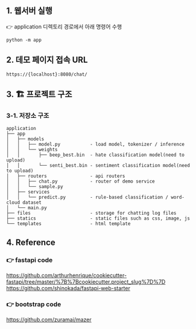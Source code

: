 ## 1. 웹서버 실행
👉 application 디렉토리 경로에서 아래 명령어 수행
```
python -m app
```

## 2. 데모 페이지 접속 URL
```
https://{localhost}:8080/chat/
```

## 3. 🏗️ 프로젝트 구조
### 3-1. 저장소 구조
```
application
├── app
│   ├── models
│   │   ├── model.py           - load model, tokenizer / inference
│   │   └── weights
│   │       ├── beep_best.bin  - hate classification model(need to upload)
│   │       └── senti_best.bin - sentiment classification model(need to upload)
│   ├── routers                - api routers
│   │   ├── chat.py            - router of demo service
│   │   └── sample.py
│   ├── services            
│   │   └── predict.py         - rule-based classification / word-cloud dataset
│   └── main.py
├── files                      - storage for chatting log files
├── statics                    - static files such as css, image, js
└── templates                  - html template
```
## 4. Reference
### 👉 fastapi code  
https://github.com/arthurhenrique/cookiecutter-fastapi/tree/master/%7B%7Bcookiecutter.project_slug%7D%7D  
https://github.com/shinokada/fastapi-web-starter  
### 👉 bootstrap code  
https://github.com/zuramai/mazer